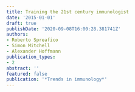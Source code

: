 ```yaml
---
title: Training the 21st century immunologist
date: '2015-01-01'
draft: true
publishDate: '2020-09-08T16:00:28.381741Z'
authors:
- Roberto Spreafico
- Simon Mitchell
- Alexander Hoffmann
publication_types:
- 2
abstract: ''
featured: false
publication: '*Trends in immunology*'
---
```


